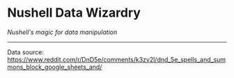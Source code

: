 # Nushell Data Wizardry

*Nushell's magic for data manipulation*

---

Data source: https://www.reddit.com/r/DnD5e/comments/k3zv2l/dnd_5e_spells_and_summons_block_google_sheets_and/
